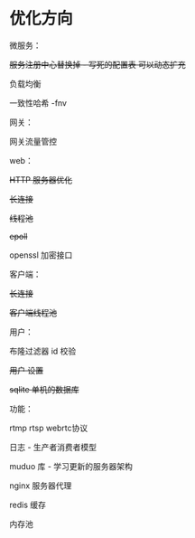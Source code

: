 # 优化方向

微服务：

~~服务注册中心替换掉 - 写死的配置表 可以动态扩充~~

负载均衡

一致性哈希 -fnv

网关：

网关流量管控

web：

~~HTTP 服务器优化~~

~~长连接~~

~~线程池~~

~~epoll~~

openssl 加密接口

客户端：

~~长连接~~

~~客户端线程池~~

用户：

布隆过滤器 id 校验

~~用户 设置~~

~~sqlite 单机的数据库~~

功能：

rtmp rtsp webrtc协议

日志 - 生产者消费者模型

muduo 库 - 学习更新的服务器架构

nginx 服务器代理

redis 缓存

内存池
